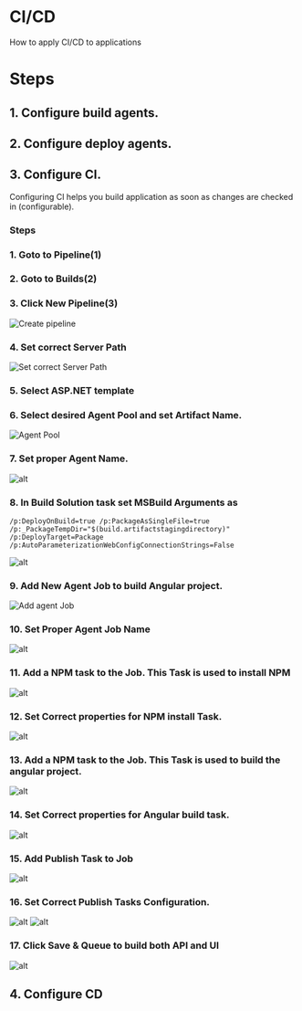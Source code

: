 # CI/CD

How to apply CI/CD to applications

# Steps
## 1. Configure build agents.
## 2. Configure deploy agents.
## 3. Configure CI.
Configuring CI helps you build application as soon as changes are checked in (configurable).
### Steps
### 1. Goto to Pipeline(1)
### 2. Goto to Builds(2)
### 3. Click New Pipeline(3)
![Create pipeline]( screenShots/2021-07-13_15_51_27-Builds-Pipelines.png)

### 4. Set correct Server Path
![Set correct Server Path]( screenShots/2021-07-13_16_09_57.png)

### 5. Select ASP.NET template

### 6. Select desired Agent Pool and set Artifact Name.
![Agent Pool]( screenShots/2021-07-13_16_17_32.png)

### 7. Set proper Agent Name.
![alt]( screenShots/2021-07-13_16_22_10.png)

### 8. In Build Solution task set MSBuild Arguments as 
```
/p:DeployOnBuild=true /p:PackageAsSingleFile=true /p:_PackageTempDir="$(build.artifactstagingdirectory)" /p:DeployTarget=Package /p:AutoParameterizationWebConfigConnectionStrings=False
```
![alt]( screenShots/2021-07-13_16_25_11.png)

### 9. Add New Agent Job to build Angular project.
![Add agent Job]( screenShots/162937.png)

### 10. Set Proper Agent Job Name
![alt]( screenShots/2021-07-13_16_33_39.png)

### 11. Add a NPM task to the Job. This Task is used to install NPM
![alt]( screenShots/2021-07-13_16_38_29.png)

### 12. Set Correct properties for NPM install Task.
![alt]( screenShots/2021-07-13_16_40_50.png)

### 13. Add a NPM task to the Job. This Task is used to build the angular project.
![alt]( screenShots/2021-07-13_16_42_24.png)

### 14. Set Correct properties for Angular build task.
![alt]( screenShots/2021-07-13_16_45_31.png)

### 15. Add Publish Task to Job
![alt]( screenShots/2021-07-13_16_48_29.png)

### 16. Set Correct Publish Tasks Configuration.
![alt]( screenShots/2021-07-13_16_52_40.png)
![alt]( screenShots/2021-07-13_16_54_24.png)

### 17. Click Save & Queue to build both API and UI
![alt]( screenShots/2021-07-13_16_56_52.png)


## 4. Configure CD


